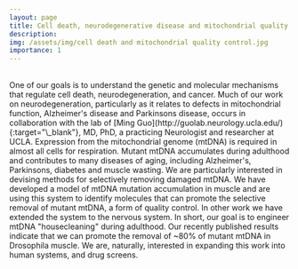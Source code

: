 ```yaml
---
layout: page
title: Cell death, neurodegenerative disease and mitochondrial quality control.
description:
img: /assets/img/cell death and mitochondrial quality control.jpg
importance: 1
---
```


<div class="figure">
    <img src="{{ site.baseurl }}/assets/img/cell death and mitochondrial quality control.jpg" title=""  class="img-fluid"/>
</div>
<br>
One of our goals is to understand the genetic and molecular mechanisms that regulate cell death, neurodegeneration, and cancer. Much of our work on neurodegeneration, particularly as it relates to defects in mitochondrial function, Alzheimer's disease and Parkinsons disease, occurs in collaboration with the lab of [Ming Guo](http://guolab.neurology.ucla.edu/){:target="\_blank"}, MD, PhD, a practicing Neurologist and researcher at UCLA. Expression from the mitochondrial genome (mtDNA) is required in almost all cells for respiration. Mutant mtDNA accumulates during adulthood and contributes to many diseases of aging, including Alzheimer's, Parkinsons, diabetes and muscle wasting. We are particularly interested in devising methods for selectively removing damaged mtDNA. We have developed a model of mtDNA mutation accumulation in muscle and are using this system to identify molecules that can promote the selective removal of mutant mtDNA, a form of quality control. In other work we have extended the system to the nervous system. In short, our goal is to engineer mtDNA "housecleaning" during adulthood. Our recently published results indicate that we can promote the removal of ~80% of mutant mtDNA in Drosophila muscle. We are, naturally, interested in expanding this work into human systems, and drug screens.
